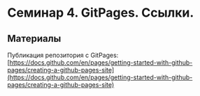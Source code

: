 # Семинар 4. GitPages. Ссылки.

## Материалы

Публикация репозитория с GitPages:
[https://docs.github.com/en/pages/getting-started-with-github-pages/creating-a-github-pages-site](https://docs.github.com/en/pages/getting-started-with-github-pages/creating-a-github-pages-site)
